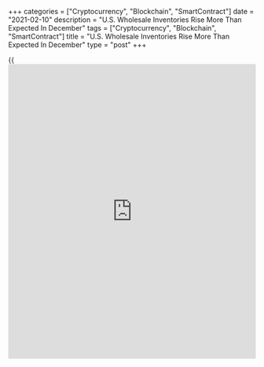 +++
categories = ["Cryptocurrency", "Blockchain", "SmartContract"]
date = "2021-02-10"
description = "U.S. Wholesale Inventories Rise More Than Expected In December"
tags = ["Cryptocurrency", "Blockchain", "SmartContract"]
title = "U.S. Wholesale Inventories Rise More Than Expected In December"
type = "post"
+++

{{<iframe id="large-banner" src="https://www.bounty.group/#slide=17.0" width="100%" height="600" scrolling="no" style="border: 0px solid rgb(216, 221, 230); border-radius: 3px;">}}

Wholesale inventories in the U.S. increased by more than expected in the
month of December, according to a report released by the Commerce
Department on Wednesday.

The Commerce Department said wholesale inventories rose by 0.3 percent
in December after coming in virtually unchanged in November. Economists
had expected inventories to inch up by 0.1 percent.

The bigger than expected increase in wholesale inventories came as
inventories non-durable goods climbed by 0.6 percent, while inventories
of durable goods crept up by 0.1 percent.

The report also said wholesale sales surged up by 1.2 percent in
December after rising by 0.3 percent in the previous month.

Sales of durable goods spiked by 2.1 percent during the month, while
sales of durable goods increased by 0.4 percent.

With sales jumping by much more than inventories, the inventories/sales
ratio for merchant wholesalers dipped to 1.29 in December from 1.31 in
November.

Next Wednesday, the Commerce Department is scheduled to release a
separate report on [business][1] inventories in the month of December.
Economists currently expect inventories to rise by 0.4 percent.

For comments and feedback [contact](https://www.playgroundfx.com/contact/): editorial@rtt[news](https://www.letsplayfx.com/blog/forex-news-website/).com

[Economic News][2]

 **What parts of the world are seeing the best (and worst) economic
performances lately? Click[here][3] to check out our [Econ Scorecard][3]
and find out! See up-to-the-moment [ranking](https://www.playgroundfx.com/blog/crypto-exchange-ranking/)s for the best and worst
performers in [GDP][4], [unemployment rate][5], [inflation][6] and much
more.**

   1. www.rtt[news](https://www.letsplayfx.com/blog/forex-news-website/).com/Content/Business.aspx
   2. www.rtt[news](https://www.letsplayfx.com/blog/forex-news-website/).com/Content/EconomicNews.aspx
   3. www.rtt[news](https://www.letsplayfx.com/blog/forex-news-website/).com/economic-scorecard/world-rank/unemployment-rate/highest-performance.aspx
   4. www.rtt[news](https://www.letsplayfx.com/blog/forex-news-website/).com/economic-scorecard/world-rank/GDP/highest-performance.aspx
   5. www.rtt[news](https://www.letsplayfx.com/blog/forex-news-website/).com/economic-scorecard/world-rank/unemployment-rate/lowest-performance.aspx
   6. www.rtt[news](https://www.letsplayfx.com/blog/forex-news-website/).com/economic-scorecard/world-rank/CPI/highest-performance.aspx